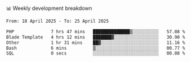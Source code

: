 📊 Weekly development breakdown
<!--START_SECTION:waka-->

```txt
From: 18 April 2025 - To: 25 April 2025

PHP              7 hrs 47 mins   ██████████████▒░░░░░░░░░░   57.08 %
Blade Template   4 hrs 12 mins   ███████▓░░░░░░░░░░░░░░░░░   30.90 %
Other            1 hr 31 mins    ██▓░░░░░░░░░░░░░░░░░░░░░░   11.16 %
Bash             6 mins          ▒░░░░░░░░░░░░░░░░░░░░░░░░   00.77 %
SQL              0 secs          ░░░░░░░░░░░░░░░░░░░░░░░░░   00.08 %
```

<!--END_SECTION:waka-->
